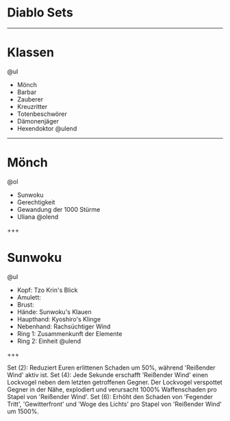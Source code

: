 # Diablo Sets

---

# Klassen

@ul
- Mönch
- Barbar
- Zauberer
- Kreuzritter
- Totenbeschwörer
- Dämonenjäger
- Hexendoktor
@ulend

---

# Mönch

@ol
- Sunwoku
- Gerechtigkeit
- Gewandung der 1000 Stürme
- Uliana
@olend

+++

# Sunwoku

@ul
- Kopf: Tzo Krin's Blick
- Amulett:
- Brust: 
- Hände: Sunwoku's Klauen
- Haupthand: Kyoshiro's Klinge
- Nebenhand: Rachsüchtiger Wind
- Ring 1: Zusammenkunft der Elemente
- Ring 2: Einheit
@ulend

+++




Set (2):
 Reduziert Euren erlittenen Schaden um 50%, während 'Reißender Wind' aktiv ist.
Set (4):
 Jede Sekunde erschafft 'Reißender Wind' einen Lockvogel neben dem letzten getroffenen Gegner. Der Lockvogel verspottet Gegner in der Nähe, explodiert und verursacht 1000% Waffenschaden pro Stapel von 'Reißender Wind'.
Set (6):
 Erhöht den Schaden von 'Fegender Tritt', 'Gewitterfront' und 'Woge des Lichts' pro Stapel von 'Reißender Wind' um 1500%.
